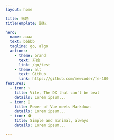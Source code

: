 ```yaml
---
layout: home

title: 标题
titleTemplate: 副标

hero:
  name: aaaa
  text: bbbbb
  tagline: go, algo
  actions:
    - theme: brand
      text: 开始
      link: /go/test
    - theme: alt
      text: GitHub
      link: https://github.com/mewcoder/fe-100
features:
  - icon: ⚡️
    title: Vite, The DX that can't be beat
    details: Lorem ipsum...
  - icon: 🖖
    title: Power of Vue meets Markdown
    details: Lorem ipsum...
  - icon: 🛠️
    title: Simple and minimal, always
    details: Lorem ipsum...

---
```

